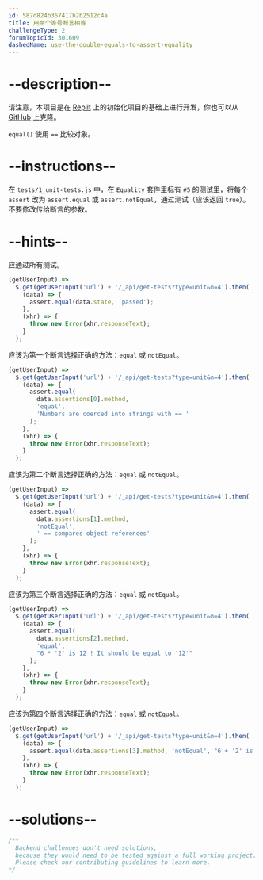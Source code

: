 ```yaml
---
id: 587d824b367417b2b2512c4a
title: 用两个等号断言相等
challengeType: 2
forumTopicId: 301609
dashedName: use-the-double-equals-to-assert-equality
---
```


# --description--

请注意，本项目是在 <a href="https://replit.com/github/topcoder-platform/boilerplate-mochachai" target="_blank" rel="noopener noreferrer nofollow">Replit</a> 上的初始化项目的基础上进行开发，你也可以从 <a href="https://github.com/topcoder-platform/boilerplate-mochachai/" target="_blank" rel="noopener noreferrer nofollow">GitHub</a> 上克隆。

`equal()` 使用 `==` 比较对象。

# --instructions--

在 `tests/1_unit-tests.js` 中，在 `Equality` 套件里标有 `#5` 的测试里，将每个 `assert` 改为 `assert.equal` 或 `assert.notEqual`，通过测试（应该返回 `true`）。 不要修改传给断言的参数。

# --hints--

应通过所有测试。

```js
(getUserInput) =>
  $.get(getUserInput('url') + '/_api/get-tests?type=unit&n=4').then(
    (data) => {
      assert.equal(data.state, 'passed');
    },
    (xhr) => {
      throw new Error(xhr.responseText);
    }
  );
```

应该为第一个断言选择正确的方法：`equal` 或 `notEqual`。

```js
(getUserInput) =>
  $.get(getUserInput('url') + '/_api/get-tests?type=unit&n=4').then(
    (data) => {
      assert.equal(
        data.assertions[0].method,
        'equal',
        'Numbers are coerced into strings with == '
      );
    },
    (xhr) => {
      throw new Error(xhr.responseText);
    }
  );
```

应该为第二个断言选择正确的方法：`equal` 或 `notEqual`。

```js
(getUserInput) =>
  $.get(getUserInput('url') + '/_api/get-tests?type=unit&n=4').then(
    (data) => {
      assert.equal(
        data.assertions[1].method,
        'notEqual',
        ' == compares object references'
      );
    },
    (xhr) => {
      throw new Error(xhr.responseText);
    }
  );
```

应该为第三个断言选择正确的方法：`equal` 或 `notEqual`。

```js
(getUserInput) =>
  $.get(getUserInput('url') + '/_api/get-tests?type=unit&n=4').then(
    (data) => {
      assert.equal(
        data.assertions[2].method,
        'equal',
        "6 * '2' is 12 ! It should be equal to '12'"
      );
    },
    (xhr) => {
      throw new Error(xhr.responseText);
    }
  );
```

应该为第四个断言选择正确的方法：`equal` 或 `notEqual`。

```js
(getUserInput) =>
  $.get(getUserInput('url') + '/_api/get-tests?type=unit&n=4').then(
    (data) => {
      assert.equal(data.assertions[3].method, 'notEqual', "6 + '2' is '62'...");
    },
    (xhr) => {
      throw new Error(xhr.responseText);
    }
  );
```

# --solutions--

```js
/**
  Backend challenges don't need solutions, 
  because they would need to be tested against a full working project. 
  Please check our contributing guidelines to learn more.
*/
```
